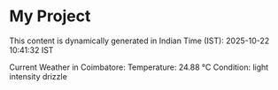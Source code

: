 # My Project

This content is dynamically generated in Indian Time (IST): 2025-10-22 10:41:32 IST


Current Weather in Coimbatore:
Temperature: 24.88 °C
Condition: light intensity drizzle
